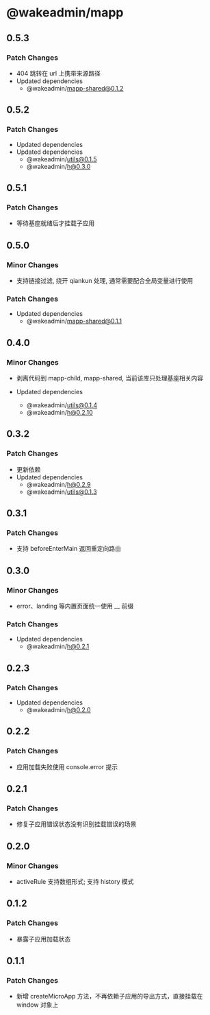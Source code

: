 # @wakeadmin/mapp

## 0.5.3

### Patch Changes

- 404 跳转在 url 上携带来源路径
- Updated dependencies
  - @wakeadmin/mapp-shared@0.1.2

## 0.5.2

### Patch Changes

- Updated dependencies
- Updated dependencies
  - @wakeadmin/utils@0.1.5
  - @wakeadmin/h@0.3.0

## 0.5.1

### Patch Changes

- 等待基座就绪后才挂载子应用

## 0.5.0

### Minor Changes

- 支持链接过滤, 绕开 qiankun 处理, 通常需要配合全局变量进行使用

### Patch Changes

- Updated dependencies
  - @wakeadmin/mapp-shared@0.1.1

## 0.4.0

### Minor Changes

- 剥离代码到 mapp-child, mapp-shared, 当前该库只处理基座相关内容

- Updated dependencies
  - @wakeadmin/utils@0.1.4
  - @wakeadmin/h@0.2.10

## 0.3.2

### Patch Changes

- 更新依赖
- Updated dependencies
  - @wakeadmin/h@0.2.9
  - @wakeadmin/utils@0.1.3

## 0.3.1

### Patch Changes

- 支持 beforeEnterMain 返回重定向路由

## 0.3.0

### Minor Changes

- error、landing 等内置页面统一使用 \_\_ 前缀

### Patch Changes

- Updated dependencies
  - @wakeadmin/h@0.2.1

## 0.2.3

### Patch Changes

- Updated dependencies
  - @wakeadmin/h@0.2.0

## 0.2.2

### Patch Changes

- 应用加载失败使用 console.error 提示

## 0.2.1

### Patch Changes

- 修复子应用错误状态没有识别挂载错误的场景

## 0.2.0

### Minor Changes

- activeRule 支持数组形式; 支持 history 模式

## 0.1.2

### Patch Changes

- 暴露子应用加载状态

## 0.1.1

### Patch Changes

- 新增 createMicroApp 方法，不再依赖子应用的导出方式，直接挂载在 window 对象上
